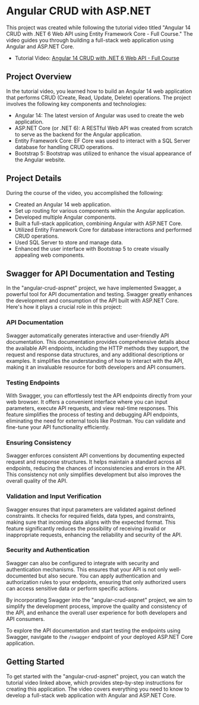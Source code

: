 # Angular CRUD with ASP.NET

This project was created while following the tutorial video titled "Angular 14 CRUD with .NET 6 Web API using Entity Framework Core - Full Course." The video guides you through building a full-stack web application using Angular and ASP.NET Core.

- Tutorial Video: [Angular 14 CRUD with .NET 6 Web API - Full Course](https://www.udemy.com/course/real-wor...)

## Project Overview

In the tutorial video, you learned how to build an Angular 14 web application that performs CRUD (Create, Read, Update, Delete) operations. The project involves the following key components and technologies:

- Angular 14: The latest version of Angular was used to create the web application.
- ASP.NET Core (or .NET 6): A RESTful Web API was created from scratch to serve as the backend for the Angular application.
- Entity Framework Core: EF Core was used to interact with a SQL Server database for handling CRUD operations.
- Bootstrap 5: Bootstrap was utilized to enhance the visual appearance of the Angular website.

## Project Details

During the course of the video, you accomplished the following:

- Created an Angular 14 web application.
- Set up routing for various components within the Angular application.
- Developed multiple Angular components.
- Built a full-stack application, combining Angular with ASP.NET Core.
- Utilized Entity Framework Core for database interactions and performed CRUD operations.
- Used SQL Server to store and manage data.
- Enhanced the user interface with Bootstrap 5 to create visually appealing web components.

## Swagger for API Documentation and Testing

In the "angular-crud-aspnet" project, we have implemented Swagger, a powerful tool for API documentation and testing. Swagger greatly enhances the development and consumption of the API built with ASP.NET Core. Here's how it plays a crucial role in this project:

### API Documentation

Swagger automatically generates interactive and user-friendly API documentation. This documentation provides comprehensive details about the available API endpoints, including the HTTP methods they support, the request and response data structures, and any additional descriptions or examples. It simplifies the understanding of how to interact with the API, making it an invaluable resource for both developers and API consumers.

### Testing Endpoints

With Swagger, you can effortlessly test the API endpoints directly from your web browser. It offers a convenient interface where you can input parameters, execute API requests, and view real-time responses. This feature simplifies the process of testing and debugging API endpoints, eliminating the need for external tools like Postman. You can validate and fine-tune your API functionality efficiently.

### Ensuring Consistency

Swagger enforces consistent API conventions by documenting expected request and response structures. It helps maintain a standard across all endpoints, reducing the chances of inconsistencies and errors in the API. This consistency not only simplifies development but also improves the overall quality of the API.

### Validation and Input Verification

Swagger ensures that input parameters are validated against defined constraints. It checks for required fields, data types, and constraints, making sure that incoming data aligns with the expected format. This feature significantly reduces the possibility of receiving invalid or inappropriate requests, enhancing the reliability and security of the API.

### Security and Authentication

Swagger can also be configured to integrate with security and authentication mechanisms. This ensures that your API is not only well-documented but also secure. You can apply authentication and authorization rules to your endpoints, ensuring that only authorized users can access sensitive data or perform specific actions.

By incorporating Swagger into the "angular-crud-aspnet" project, we aim to simplify the development process, improve the quality and consistency of the API, and enhance the overall user experience for both developers and API consumers.

To explore the API documentation and start testing the endpoints using Swagger, navigate to the `/swagger` endpoint of your deployed ASP.NET Core application.


## Getting Started

To get started with the "angular-crud-aspnet" project, you can watch the tutorial video linked above, which provides step-by-step instructions for creating this application. The video covers everything you need to know to develop a full-stack web application with Angular and ASP.NET Core.
